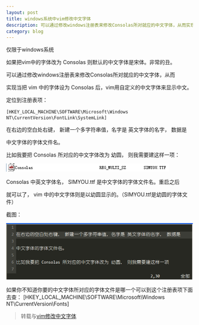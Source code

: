 ```yaml
---
layout: post
title: windows系统中vim修改中文字体  
description: 可以通过修改windows注册表来修改Consolas所对就应的中文字体，从而实现当把 vim 中的字体设为 Consolas 后，vim用自定义的中文字体来显示中文。
category: blog
---
```


仅限于windows系统

如果把vim中的字体改为 Consolas 则默认的中文字体是宋体。非常的丑。

可以通过修改windows注册表来修改Consolas所对就应的中文字体，从而

实现当把 vim 中的字体设为 Consolas 后，vim用自定义的中文字体来显示中文。

定位到注册表项：

    [HKEY_LOCAL_MACHINE\SOFTWARE\Microsoft\Windows NT\CurrentVersion\FontLink\SystemLink]

在右边的空白处右键， 新建一个多字符串值，名字是 英文字体的名字， 数据是

中文字体的字体文件名。

比如我要把 Consolas 所对应的中文字体改为 幼圆， 则我需要建这样一项：

![ZCB font](\images\vim-font\ZCB-font.png)

Consolas 中英文字体名， SIMYOU.ttf 是中文字体的字体文件名。重启之后

就可以了， vim 中的中文字体则是以幼圆显示的。（SIMYOU.ttf是幼圆的字体文件）

截图：

![VIM font](\images\vim-font\VIM-font.png)

如果你不知道你要的中文字体所对应的字体文件是哪一个可以到这个注册表项下面去查：
    [HKEY_LOCAL_MACHINE\SOFTWARE\Microsoft\Windows NT\CurrentVersion\Fonts]

> 转载与[vim修改中文字体][zz]

[zz]: http://tgstdj.blog.163.com/blog/static/74820040201323182749146/
